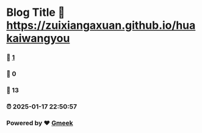 # Blog Title :link: https://zuixiangaxuan.github.io/huakaiwangyou 
### :page_facing_up: [1](https://zuixiangaxuan.github.io/huakaiwangyou/tag.html) 
### :speech_balloon: 0 
### :hibiscus: 13 
### :alarm_clock: 2025-01-17 22:50:57 
### Powered by :heart: [Gmeek](https://github.com/Meekdai/Gmeek)
